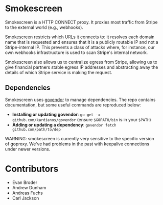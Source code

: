 # Smokescreen
Smokescreen is a HTTP CONNECT proxy. It proxies most traffic from Stripe to the
external world (e.g., webhooks).

Smokescreen restricts which URLs it connects to: it resolves each domain name
that is requested and ensures that it is a publicly routable IP and not a
Stripe-internal IP. This prevents a class of attacks where, for instance, our
own webhooks infrastructure is used to scan Stripe's internal network.

Smokescreen also allows us to centralize egress from Stripe, allowing us to give
financial partners stable egress IP addresses and abstracting away the details
of which Stripe service is making the request.

## Dependencies

Smokescreen uses [govendor][govendor] to manage dependencies.  The
repo contains documentation, but some useful commands are reproduced
below:

- **Installing or updating govendor**: `go get -u
    github.com/kardianos/govendor` (ensure `$GOPATH/bin` is in your
    `$PATH`)
- **Adding or updating a dependency**: `govendor fetch
    github.com/path/to/dep`

WARNING: smokescreen is currently very sensitive to the specific
version of goproxy. We've had problems in the past with keepalive
connections under newer versions.

[govendor]: https://github.com/kardianos/govendor

# Contributors

 - Evan Broder
 - Andrew Dunham
 - Andreas Fuchs
 - Carl Jackson
